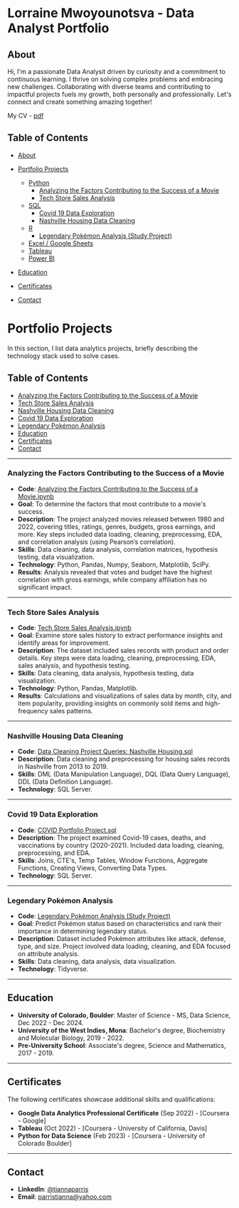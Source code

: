 # Lorraine Mwoyounotsva - Data Analyst Portfolio

## About

Hi, I'm a passionate Data Analysit driven by curiosity and a commitment to continuous learning. I thrive on solving complex problems and embracing new challenges. Collaborating with diverse teams and contributing to impactful projects fuels my growth, both personally and professionally. Let's connect and create something amazing together!

My CV - [pdf](https://example.com)

## Table of Contents

- [About](#about)

- [Portfolio Projects](#portfolio-projects)
  - [Python](#python)
    - [Analyzing the Factors Contributing to the Success of a Movie](#analyzing-the-factors-contributing-to-the-success-of-a-movie)
    - [Tech Store Sales Analysis](#tech-store-sales-analysis)
  - [SQL](#sql)
    - [Covid 19 Data Exploration](#covid-19-data-exploration)
    - [Nashville Housing Data Cleaning](#nashville-housing-data-cleaning)
  - [R](#r)
    - [Legendary Pokémon Analysis (Study Project)](#legendary-pokémon-analysis-study-project)
  - [Excel / Google Sheets](#excel--google-sheets)
  - [Tableau](#tableau)
  - [Power BI](#power-bi)
- [Education](#education)
- [Certificates](#certificates)
- [Contact](#contact)

# Portfolio Projects
In this section, I list data analytics projects, briefly describing the technology stack used to solve cases.

## Table of Contents
- [Analyzing the Factors Contributing to the Success of a Movie](#analyzing-the-factors-contributing-to-the-success-of-a-movie)
- [Tech Store Sales Analysis](#tech-store-sales-analysis)
- [Nashville Housing Data Cleaning](#nashville-housing-data-cleaning)
- [Covid 19 Data Exploration](#covid-19-data-exploration)
- [Legendary Pokémon Analysis](#legendary-pokémon-analysis)
- [Education](#education)
- [Certificates](#certificates)
- [Contact](#contact)

---

### Analyzing the Factors Contributing to the Success of a Movie
- **Code**: [Analyzing the Factors Contributing to the Success of a Movie.ipynb](Analyzing-the-Factors-Contributing-to-the-Success-of-a-Movie.ipynb)
- **Goal**: To determine the factors that most contribute to a movie's success.
- **Description**: The project analyzed movies released between 1980 and 2022, covering titles, ratings, genres, budgets, gross earnings, and more. Key steps included data loading, cleaning, preprocessing, EDA, and correlation analysis (using Pearson’s correlation).
- **Skills**: Data cleaning, data analysis, correlation matrices, hypothesis testing, data visualization.
- **Technology**: Python, Pandas, Numpy, Seaborn, Matplotlib, SciPy.
- **Results**: Analysis revealed that votes and budget have the highest correlation with gross earnings, while company affiliation has no significant impact.

---

### Tech Store Sales Analysis
- **Code**: [Tech Store Sales Analysis.ipynb](Tech-Store-Sales-Analysis.ipynb)
- **Goal**: Examine store sales history to extract performance insights and identify areas for improvement.
- **Description**: The dataset included sales records with product and order details. Key steps were data loading, cleaning, preprocessing, EDA, sales analysis, and hypothesis testing.
- **Skills**: Data cleaning, data analysis, hypothesis testing, data visualization.
- **Technology**: Python, Pandas, Matplotlib.
- **Results**: Calculations and visualizations of sales data by month, city, and item popularity, providing insights on commonly sold items and high-frequency sales patterns.

---

### Nashville Housing Data Cleaning
- **Code**: [Data Cleaning Project Queries: Nashville Housing.sql](Data-Cleaning-Project-Queries-Nashville-Housing.sql)
- **Description**: Data cleaning and preprocessing for housing sales records in Nashville from 2013 to 2019.
- **Skills**: DML (Data Manipulation Language), DQL (Data Query Language), DDL (Data Definition Language).
- **Technology**: SQL Server.

---

### Covid 19 Data Exploration
- **Code**: [COVID Portfolio Project.sql](COVID-Portfolio-Project.sql)
- **Description**: The project examined Covid-19 cases, deaths, and vaccinations by country (2020-2021). Included data loading, cleaning, preprocessing, and EDA.
- **Skills**: Joins, CTE's, Temp Tables, Window Functions, Aggregate Functions, Creating Views, Converting Data Types.
- **Technology**: SQL Server.

---

### Legendary Pokémon Analysis
- **Code**: [Legendary Pokémon Analysis (Study Project)](Legendary-Pokémon-Analysis)
- **Goal**: Predict Pokémon status based on characteristics and rank their importance in determining legendary status.
- **Description**: Dataset included Pokémon attributes like attack, defense, type, and size. Project involved data loading, cleaning, and EDA focused on attribute analysis.
- **Skills**: Data cleaning, data analysis, data visualization.
- **Technology**: Tidyverse.

---

## Education
- **University of Colorado, Boulder**: Master of Science - MS, Data Science, Dec 2022 - Dec 2024.
- **University of the West Indies, Mona**: Bachelor's degree, Biochemistry and Molecular Biology, 2019 - 2022.
- **Pre-University School**: Associate's degree, Science and Mathematics, 2017 - 2019.

---

## Certificates
The following certificates showcase additional skills and qualifications:
- **Google Data Analytics Professional Certificate** (Sep 2022) - [Coursera - Google]
- **Tableau** (Oct 2022) - [Coursera - University of California, Davis]
- **Python for Data Science** (Feb 2023) - [Coursera - University of Colorado Boulder]

---

## Contact
- **LinkedIn**: [@tiannaparris](https://linkedin.com/in/tiannaparris)
- **Email**: [parristianna@yahoo.com](mailto:parristianna@yahoo.com)